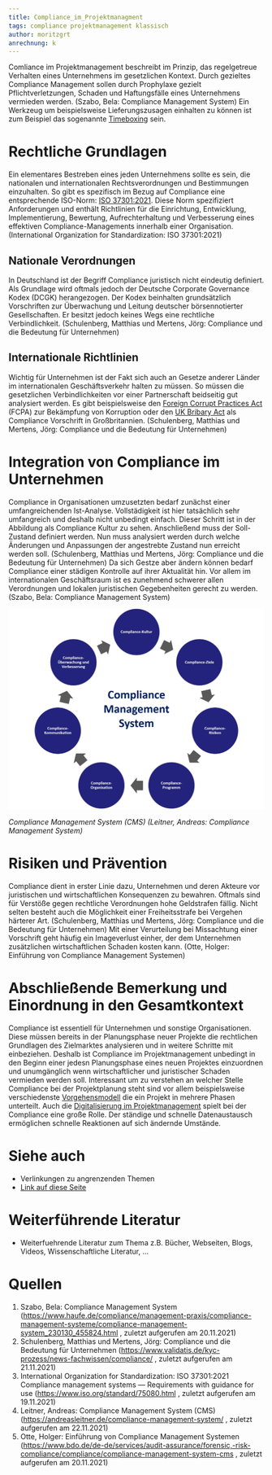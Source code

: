 ```yaml
---
title: Compliance_im_Projektmanagment
tags: compliance projektmanagement klassisch
author: moritzgrt
anrechnung: k
---
```


Comliance im Projektmanagement beschreibt im Prinzip, das regelgetreue Verhalten eines Unternehmens im gesetzlichen Kontext. Durch gezieltes Compliance Management sollen durch Prophylaxe gezielt Pflichtverletzungen, Schaden und Haftungsfälle eines Unternehmens vermieden werden. (Szabo, Bela: Compliance Management System) Ein Werkzeug um beispielsweise Lieferungszusagen einhalten zu können ist zum Beispiel das sogenannte [Timeboxing](https://github.com/MartinEnders/ManagingProjectsSuccessfully.github.io/blob/main/kb/Timeboxing.md) sein.


# Rechtliche Grundlagen

Ein elementares Bestreben eines jeden Unternehmens sollte es sein, die nationalen und internationalen Rechtsverordnungen und Bestimmungen einzuhalten. So gibt es spezifisch im Bezug auf Compliance eine entsprechende ISO-Norm: [ISO 37301:2021](https://www.iso.org/standard/75080.html). Diese Norm spezifiziert Anforderungen und enthält Richtlinien für die Einrichtung, Entwicklung, Implementierung, Bewertung, Aufrechterhaltung und Verbesserung eines effektiven Compliance-Managements innerhalb einer Organisation. (International Organization for Standardization: ISO 37301:2021)
## Nationale Verordnungen
In Deutschland ist der Begriff Compliance juristisch nicht eindeutig definiert. Als Grundlage wird oftmals jedoch der Deutsche Corporate Governance Kodex (DCGK) herangezogen. Der Kodex beinhalten grundsätzlich Vorschriften zur Überwachung und Leitung deutscher börsennotierter Gesellschaften. Er besitzt jedoch keines Wegs eine rechtliche Verbindlichkeit. (Schulenberg, Matthias und Mertens, Jörg: Compliance und die Bedeutung für Unternehmen)
## Internationale Richtlinien
Wichtig für Unternehmen ist der Fakt sich auch an Gesetze anderer Länder im internationalen Geschäftsverkehr halten zu müssen. So müssen die gesetzlichen Verbindlichkeiten vor einer Partnerschaft beidseitig gut analysiert werden. Es gibt beispielsweise den [Foreign Corrupt Practices Act](https://www.justice.gov/criminal-fraud/foreign-corrupt-practices-act) (FCPA) zur Bekämpfung von Korruption oder den [UK Bribary Act](https://de.wikipedia.org/wiki/Bribery_Act_2010) als Compliance Vorschrift in Großbritannien. (Schulenberg, Matthias und Mertens, Jörg: Compliance und die Bedeutung für Unternehmen)
 
# Integration von Compliance im Unternehmen

Compliance in Organisationen umzusetzten bedarf zunächst einer umfangreichenden Ist-Analyse. Vollstädigkeit ist hier tatsächlich sehr umfangreich und deshalb nicht unbedingt einfach. Dieser Schritt ist in der Abbildung als Compliance Kultur zu sehen. Anschließend muss der Soll-Zustand definiert werden. Nun muss analysiert werden durch welche Änderungen und Anpassungen der angestrebte Zustand nun erreicht werden soll. (Schulenberg, Matthias und Mertens, Jörg: Compliance und die Bedeutung für Unternehmen) Da sich Gestze aber ändern können bedarf Compliance einer städigen Kontrolle auf ihrer Aktualität hin. Vor allem im internationalen Geschäftsraum ist es zunehmend schwerer allen Verordnungen und lokalen juristischen Gegebenheiten gerecht zu werden. (Szabo, Bela: Compliance Management System)

![CMS](Compliance_im_Projektmanagment/Compliance-Management-System-CMS.jpg)

*Compliance Management System (CMS) (Leitner, Andreas: Compliance Management System)*

# Risiken und Prävention

Compliance dient in erster Linie dazu, Unternehmen und deren Akteure vor juristischen und wirtschaftlichen Konsequenzen zu bewahren. Oftmals sind für Verstöße gegen rechtliche Verordnungen hohe Geldstrafen fällig. Nicht selten besteht auch die Möglichkeit einer Freiheitsstrafe bei Vergehen härterer Art. (Schulenberg, Matthias und Mertens, Jörg: Compliance und die Bedeutung für Unternehmen) Mit einer Verurteilung bei Missachtung einer Vorschrift geht häufig ein Imageverlust einher, der dem Unternehmen zusätzlichen wirtschaftlichen Schaden kosten kann. (Otte, Holger: Einführung von Compliance Management Systemen)

# Abschließende Bemerkung und Einordnung in den Gesamtkontext

Compliance ist essentiell für Unternehmen und sonstige Organisationen. Diese müssen bereits in der Planungsphase neuer Projekte die rechtlichen Grundlagen des Zielmarktes analysieren und in weitere Schritte mit einbeziehen. Deshalb ist Compliance im Projektmanagement unbedingt in den Beginn einer jedesn Planungsphase eines neuen Projektes einzuordnen und unumgänglich wenn wirtschaftlicher und juristischer Schaden vermieden werden soll. Interessant um zu verstehen an welcher Stelle Compliance bei der Projektplanung steht sind vor allem beispielsweise verschiedenste [Vorgehensmodell](https://github.com/MartinEnders/ManagingProjectsSuccessfully.github.io/blob/main/kb/Vorgehensmodelle.md) die ein Projekt in mehrere Phasen unterteilt. Auch die [Digitalisierung im Projektmanagement](https://github.com/MartinEnders/ManagingProjectsSuccessfully.github.io/blob/main/kb/Digitalisierung_im_PM.md) spielt bei der Compliance eine große Rolle. Der ständige und schnelle Datenaustausch ermöglichen schnelle Reaktionen auf sich ändernde Umstände.
# Siehe auch

* Verlinkungen zu angrenzenden Themen
* [Link auf diese Seite](Compliance_im_Projektmanagment.md)

# Weiterführende Literatur

* Weiterfuehrende Literatur zum Thema z.B. Bücher, Webseiten, Blogs, Videos, Wissenschaftliche Literatur, ...

# Quellen

1. Szabo, Bela: Compliance Management System (https://www.haufe.de/compliance/management-praxis/compliance-management-systeme/compliance-management-system_230130_455824.html , zuletzt aufgerufen am 20.11.2021)
2. Schulenberg, Matthias und Mertens, Jörg: Compliance und die Bedeutung für Unternehmen (https://www.validatis.de/kyc-prozess/news-fachwissen/compliance/ , zuletzt aufgerufen am 21.11.2021)
3. International Organization for Standardization: ISO 37301:2021
Compliance management systems — Requirements with guidance for use (https://www.iso.org/standard/75080.html , zuletzt aufgerufen am 19.11.2021)
4. Leitner, Andreas: Compliance Management System (CMS) (https://andreasleitner.de/compliance-management-system/ , zuletzt aufgerufen am 22.11.2021)
5. Otte, Holger: Einführung von Compliance Management Systemen (https://www.bdo.de/de-de/services/audit-assurance/forensic,-risk-compliance/compliance/compliance-management-system-cms , zuletzt aufgerufen am 20.11.2021)


